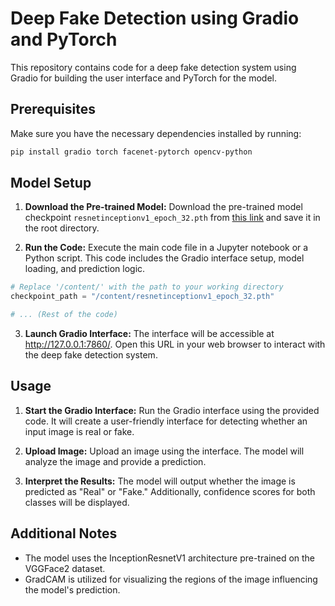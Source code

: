 # Deep Fake Detection using Gradio and PyTorch

This repository contains code for a deep fake detection system using Gradio for building the user interface and PyTorch for the model.

## Prerequisites

Make sure you have the necessary dependencies installed by running:

```bash
pip install gradio torch facenet-pytorch opencv-python
```

## Model Setup

1. **Download the Pre-trained Model:**
   Download the pre-trained model checkpoint `resnetinceptionv1_epoch_32.pth` from [this link](https://github.com/davidsandberg/facenet.git) and save it in the root directory.

2. **Run the Code:**
   Execute the main code file in a Jupyter notebook or a Python script. This code includes the Gradio interface setup, model loading, and prediction logic.

```python
# Replace '/content/' with the path to your working directory
checkpoint_path = "/content/resnetinceptionv1_epoch_32.pth"

# ... (Rest of the code)
```

3. **Launch Gradio Interface:**
   The interface will be accessible at http://127.0.0.1:7860/. Open this URL in your web browser to interact with the deep fake detection system.

## Usage

1. **Start the Gradio Interface:**
   Run the Gradio interface using the provided code. It will create a user-friendly interface for detecting whether an input image is real or fake.

2. **Upload Image:**
   Upload an image using the interface. The model will analyze the image and provide a prediction.

3. **Interpret the Results:**
   The model will output whether the image is predicted as "Real" or "Fake." Additionally, confidence scores for both classes will be displayed.

## Additional Notes

- The model uses the InceptionResnetV1 architecture pre-trained on the VGGFace2 dataset.
- GradCAM is utilized for visualizing the regions of the image influencing the model's prediction.

